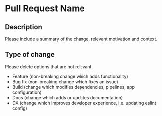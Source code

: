 # Pull Request Name

## Description

Please include a summary of the change, relevant motivation and context.

## Type of change

Please delete options that are not relevant.

- Feature (non-breaking change which adds functionality)
- Bug fix (non-breaking change which fixes an issue)
- Build (change which modifies dependencies, pipelines, app configuration)
- Docs (change which adds or updates documentation)
- DX (change which improves developer experience, i.e. updating eslint config)